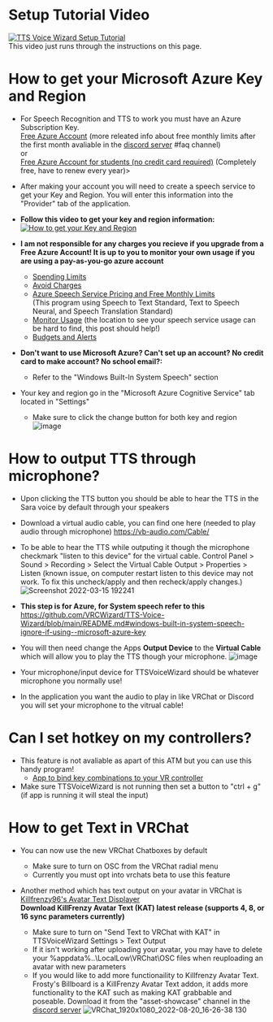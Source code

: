 # Setup Tutorial Video

[![TTS Voice Wizard Setup Tutorial](https://user-images.githubusercontent.com/101527472/188194398-a3fe8745-b582-4319-af38-44363474090a.png)](https://www.youtube.com/watch?v=bGVs2ew08WY "TTS Voice Wizard Setup Tutorial")  <br />
This video just runs through the instructions on this page.

# How to get your Microsoft Azure Key and Region
- For Speech Recognition and TTS to work you must have an Azure Subscription Key. <br />
[Free Azure Account](https://azure.microsoft.com/en-us/free/) (more releated info about free monthly limits after the first month avaliable in the [discord server](https://discord.gg/YjgR9SWPnW) #faq channel)<br />
or <br />
[Free Azure Account for students (no credit card required)](https://azure.microsoft.com/en-us/free/students/) (Completely free, have to renew every year)>

- After making your account you will need to create a speech service to get your Key and Region. You will enter this information into the "Provider" tab of the application. <br />
- **Follow this video to get your key and region information:**<br />
[![How to get your Key and Region](https://user-images.githubusercontent.com/101527472/181855148-a90bdabb-f997-4e5e-b574-d32b6bbe3035.png)](https://youtube.com/clip/Ugkxe7HlljnV9iwlI7AnAOx6YJSDus7K1GZF "How to get your Key and Region")

- **I am not responsible for any charges you recieve if you upgrade from a Free Azure Account! It is up to you to monitor your own usage if you are using a pay-as-you-go azure account** <br />
    - [Spending Limits](https://docs.microsoft.com/en-us/azure/cost-management-billing/manage/spending-limit)  <br />
    - [Avoid Charges](https://docs.microsoft.com/en-us/azure/cost-management-billing/manage/avoid-charges-free-account) <br />
    - [Azure Speech Service Pricing and Free Monthly Limits](https://azure.microsoft.com/en-us/pricing/details/cognitive-services/speech-services/) <br />
(This program using Speech to Text Standard, Text to Speech Neural, and Speech Translation Standard)
    - [Monitor Usage](https://docs.microsoft.com/en-us/answers/questions/643390/how-to-see-text-to-speech-usage.html) (the location to see your speech service usage can be hard to find, this post should help!)
    - [Budgets and Alerts](https://docs.microsoft.com/en-us/azure/cost-management-billing/costs/cost-mgt-alerts-monitor-usage-spending?WT.mc_id=Portal-Microsoft_Azure_CostManagement)

- **Don't want to use Microsoft Azure? Can't set up an account? No credit card to make account? No school email?:** 
    -  Refer to the "Windows Built-In System Speech" section

-  Your key and region go in the "Microsoft Azure Cognitive Service" tab located in "Settings"
    -  Make sure to click the change button for both key and region
![image](https://user-images.githubusercontent.com/101527472/188167519-2861d865-6e76-41d9-b6c2-965993b553e7.png)


# How to output TTS through microphone?
- Upon clicking the TTS button you should be able to hear the TTS in the Sara voice by default through your speakers

- Download a virtual audio cable, you can find one here (needed to play audio through microphone) https://vb-audio.com/Cable/


- To be able to hear the TTS while outputing it though the microphone checkmark "listen to this device" for the virtual cable.
Control Panel > Sound > Recording > Select the Virtual Cable Output > Properties > Listen
(known issue, on computer restart listen to this device may not work. To fix this uncheck/apply and then recheck/apply changes.)
![Screenshot 2022-03-15 192241](https://user-images.githubusercontent.com/101527472/158493212-8b1db84b-bf10-45ae-bca4-71c858113bb9.jpg)

- **This step is for Azure, for System speech refer to this** https://github.com/VRCWizard/TTS-Voice-Wizard/blob/main/README.md#windows-built-in-system-speech-ignore-if-using--microsoft-azure-key
- You will then need change the Apps **Output Device**  to the **Virtual Cable** which will allow you to play the TTS though your microphone. 
![image](https://user-images.githubusercontent.com/101527472/188167891-e19cbb7f-fa17-4bc9-8934-f23f9f91ca5e.png)

- Your microphone/input device for TTSVoiceWizard should be whatever microphone you normally use!
- In the application you want the audio to play in like VRChat or Discord you will set your microphone to the vitrual cable!

# Can I set hotkey on my controllers?
- This feature is not avaliable as apart of this ATM but you can use this handy program! <br />
    - [App to bind key combinations to your VR controller](https://github.com/BOLL7708/OpenVR2Key) <br />
- Make sure TTSVoiceWizard is not running then set a button to "ctrl + g" (if app is running it will steal the input)<br />

# How to get Text in VRChat
- You can now use the new VRChat Chatboxes by default <br />
    -  Make sure to turn on OSC from the VRChat radial menu <br />
    -  Currently you must opt into vrchats beta to use this feature <br />
    
    

- Another method which has text output on your avatar in VRChat is [Killfrenzy96's Avatar Text Displayer](https://github.com/killfrenzy96/KillFrenzyAvatarText/) <br />
**Download KillFrenzy Avatar Text (KAT) latest release (supports 4, 8, or 16 sync parameters currently)**
    - Make sure to turn on "Send Text to VRChat with KAT" in TTSVoiceWizard Settings > Text Output 
    - If it isn't working after uploading your avatar, you may have to delete your %appdata%..\LocalLow\VRChat\OSC files when reuploading an avatar with new parameters
    - If you would like to add more functionaility to Killfrenzy Avatar Text. Frosty's Billboard is a KillFrenzy Avatar Text addon, it adds more functionality to the KAT such as making KAT grabbable and poseable. Download it from the "asset-showcase" channel in the [discord server](https://discord.gg/YjgR9SWPnW)
    ![VRChat_1920x1080_2022-08-20_16-26-38 130](https://user-images.githubusercontent.com/101527472/185766796-7ff16a81-a00b-42f2-8340-29e85e1387fe.png)

